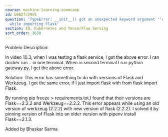 ```yaml
---
course: machine-learning-zoomcamp
id: b062fc29e5
question: 'TypeError: __init__() got an unexpected keyword argument ''unbound_message''
  while importing Flask'
section: 10. Kubernetes and TensorFlow Serving
sort_order: 3630
---
```


Problem Description:

In video 10.3, when I was testing a flask service, I got the above error. I ran docker run .. in one terminal. When in second terminal I run python gateway.py, I get the above error.

Solution: This error has something to do with versions of Flask and Werkzeug. I got the same error, if I just import flask with from flask import Flask.

By running pip freeze > requirements.txt,I found that their versions are Flask==2.2.2 and Werkzeug==2.2.2. This error appears while using an old version of werkzeug (2.2.2) with new version of flask (2.2.2). I solved it by pinning version of Flask into an older version with pipenv install Flask==2.1.3.

Added by Bhaskar Sarma

